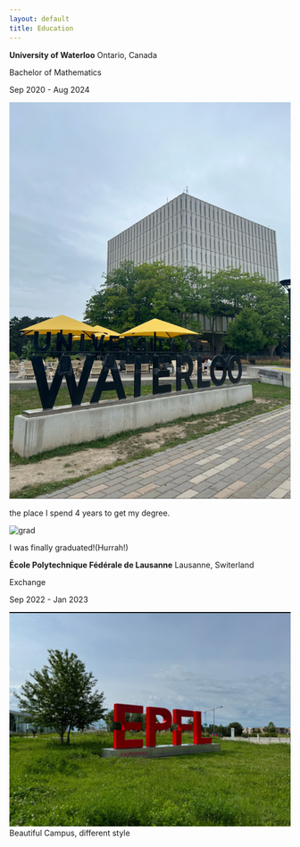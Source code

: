 ```yaml
---
layout: default
title: Education
---
```




**University of Waterloo** Ontario, Canada


Bachelor of Mathematics 

Sep 2020 - Aug 2024  

![uw](https://raw.githubusercontent.com/endElder/endElder.github.io/master/assets/img/uw.jpg)

 the place I spend 4 years to get my degree.

![grad](https://raw.githubusercontent.com/endElder/endElder.github.io/master/assets/img/grad1.jpg)

I was finally graduated!(Hurrah!)


**École Polytechnique Fédérale de Lausanne** Lausanne, Switerland

Exchange 

Sep 2022 - Jan 2023  


![Epfl](https://raw.githubusercontent.com/endElder/endElder.github.io/master/assets/img/epfl.jpg)
Beautiful Campus, different style
